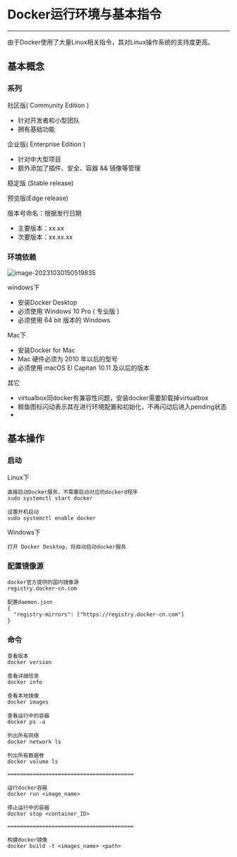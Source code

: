 # Docker运行环境与基本指令

---

由于Docker使用了大量Linux相关指令，其对Linux操作系统的支持度更高。

## 基本概念

### 系列

社区版( Community Edition )

- 针对开发者和小型团队
- 拥有基础功能

企业版( Enterprise Edition )

- 针对中大型项目
- 额外添加了插件、安全、容器 && 镜像等管理

稳定版 (Stable release)

预览版(Edge release)

版本号命名：根据发行日期

- 主要版本：xx.xx
- 次要版本：xx.xx.xx

### 环境依赖

![image-20231030150519835](C:\Users\16193\AppData\Roaming\Typora\typora-user-images\image-20231030150519835.png)

windows下

- 安装Docker Desktop
- 必须使用 Windows 10 Pro ( 专业版 )
- 必须使用 64 bit 版本的 Windows

Mac下

- 安装Docker for Mac
- Mac 硬件必须为 2010 年以后的型号
- 必须使用 macOS El Capitan 10.11 及以后的版本

其它

- virtualbox同docker有兼容性问题，安装docker需要卸载掉virtualbox
- 鲸鱼图标闪动表示其在进行环境配置和初始化，不再闪动后进入pending状态
- 

## 基本操作

### 启动

Linux下

```
直接启动Docker服务，不需要启动对应的dockerd程序
sudo systemctl start docker 
```

```
设置开机启动
sudo systemctl enable docker
```

Windows下

```
打开 Docker Desktop，将自动启动docker服务
```



### 配置镜像源

```
docker官方提供的国内镜像源
registry.docker-cn.com

配置daemon.json
{
  "registry-mirrors": ["https://registry.docker-cn.com"]
}
```



### 命令

```
查看版本
docker version

查看详细信息
docker info

查看本地镜像
docker images

查看运行中的容器
docker ps -a

列出所有网络
docker network ls

列出所有数据卷
docker volume ls

========================================

运行docker容器
docker run <image_name>

停止运行中的容器
docker stop <container_ID>

========================================

构建docker镜像
docker build -t <images_name> <path>
```

